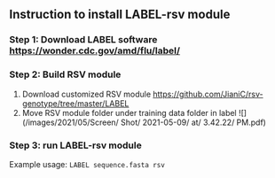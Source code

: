 ## Instruction to install LABEL-rsv module

### Step 1: Download LABEL software https://wonder.cdc.gov/amd/flu/label/
### Step 2: Build RSV module
1. Download customized RSV module https://github.com/JianiC/rsv-genotype/tree/master/LABEL
2. Move RSV module folder under training data folder in label
![](/images/2021/05/Screen/ Shot/ 2021-05-09/ at/ 3.42.22/ PM.pdf)
### Step 3: run LABEL-rsv module
Example usage: `LABEL sequence.fasta rsv`
